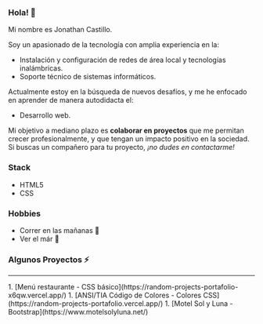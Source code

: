 ### Hola! 👋

Mi nombre es Jonathan Castillo.

Soy un apasionado de la tecnología con amplia experiencia en la:

* Instalación y configuración de redes de área local y tecnologías inalámbricas.
* Soporte técnico de sistemas informáticos.

Actualmente estoy en la búsqueda de nuevos desafíos, y me he enfocado en aprender de manera autodidacta el:

* Desarrollo web.

Mi objetivo a mediano plazo es **colaborar en proyectos** que me permitan crecer profesionalmente, y que tengan un impacto positivo en la sociedad. Si buscas un compañero para tu proyecto, _¡no dudes en contactarme!_

### Stack

* HTML5
* CSS

### Hobbies

* Correr en las mañanas :running:
* Ver el már :blue_heart:

### Algunos Proyectos ⚡
<hr>
1. [Menú restaurante - CSS básico](https://random-projects-portafolio-x6qw.vercel.app/)
1. [ANSI/TIA Código de Colores - Colores CSS](https://random-projects-portafolio.vercel.app/)
1. [Motel Sol y Luna - Bootstrap](https://www.motelsolyluna.net/)
